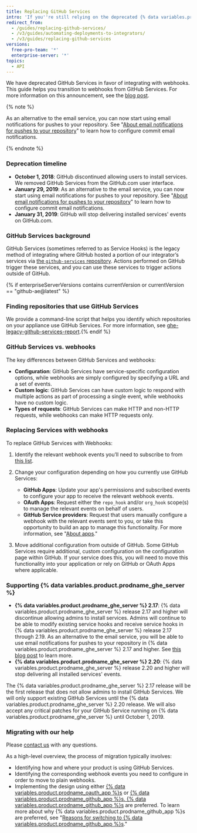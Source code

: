 ```yaml
---
title: Replacing GitHub Services
intro: 'If you''re still relying on the deprecated {% data variables.product.prodname_dotcom %} Services, learn how to migrate your service hooks to webhooks.'
redirect_from:
  - /guides/replacing-github-services/
  - /v3/guides/automating-deployments-to-integrators/
  - /v3/guides/replacing-github-services
versions:
  free-pro-team: '*'
  enterprise-server: '*'
topics:
  - API
---
```



We have deprecated GitHub Services in favor of integrating with webhooks. This guide helps you transition to webhooks from GitHub Services. For more information on this announcement, see the [blog post](https://developer.github.com/changes/2018-10-01-denying-new-github-services).

{% note %}

As an alternative to the email service, you can now start using email notifications for pushes to your repository. See "[About email notifications for pushes to your repository](/github/receiving-notifications-about-activity-on-github/about-email-notifications-for-pushes-to-your-repository/)" to learn how to configure commit email notifications.

{% endnote %}

### Deprecation timeline

- **October 1, 2018**: GitHub discontinued allowing users to install services. We removed GitHub Services from the GitHub.com user interface.
- **January 29, 2019**: As an alternative to the email service, you can now start using email notifications for pushes to your repository. See "[About email notifications for pushes to your repository](/github/receiving-notifications-about-activity-on-github/about-email-notifications-for-pushes-to-your-repository/)" to learn how to configure commit email notifications.
- **January 31, 2019**: GitHub will stop delivering installed services' events on GitHub.com.

### GitHub Services background

GitHub Services (sometimes referred to as Service Hooks) is the legacy method of integrating where GitHub hosted a portion of our integrator’s services via [the `github-services` repository](https://github.com/github/github-services). Actions performed on GitHub trigger these services, and you can use these services to trigger actions outside of GitHub.

{% if enterpriseServerVersions contains currentVersion or currentVersion == "github-ae@latest" %}
### Finding repositories that use GitHub Services
We provide a command-line script that helps you identify which repositories on your appliance use GitHub Services. For more information, see [ghe-legacy-github-services-report](/enterprise/{{currentVersion}}/admin/articles/command-line-utilities/#ghe-legacy-github-services-report).{% endif %}

### GitHub Services vs. webhooks

The key differences between GitHub Services and webhooks:
- **Configuration**: GitHub Services have service-specific configuration options, while webhooks are simply configured by specifying a URL and a set of events.
- **Custom logic**: GitHub Services can have custom logic to respond with multiple actions as part of processing a single event, while webhooks have no custom logic.
- **Types of requests**: GitHub Services can make HTTP and non-HTTP requests, while webhooks can make HTTP requests only.

### Replacing Services with webhooks

To replace GitHub Services with Webhooks:

1. Identify the relevant webhook events you’ll need to subscribe to from [this list](/webhooks/#events).

2. Change your configuration depending on how you currently use GitHub Services:

   - **GitHub Apps**: Update your app's permissions and subscribed events to configure your app to receive the relevant webhook events.
   - **OAuth Apps**: Request either the `repo_hook` and/or `org_hook` scope(s) to manage the relevant events on behalf of users.
   - **GitHub Service providers**: Request that users manually configure a webhook with the relevant events sent to you, or take this opportunity to build an app to manage this functionality. For more information, see "[About apps](/apps/about-apps/)."

3. Move additional configuration from outside of GitHub. Some GitHub Services require additional, custom configuration on the configuration page within GitHub. If your service does this, you will need to move this functionality into your application or rely on GitHub or OAuth Apps where applicable.

### Supporting {% data variables.product.prodname_ghe_server %}

- **{% data variables.product.prodname_ghe_server %} 2.17**: {% data variables.product.prodname_ghe_server %} release 2.17 and higher will discontinue allowing admins to install services. Admins will continue to be able to modify existing service hooks and receive service hooks in {% data variables.product.prodname_ghe_server %} release 2.17 through 2.19. As an alternative to the email service, you will be able to use email notifications for pushes to your repository in {% data variables.product.prodname_ghe_server %} 2.17 and higher. See [this blog post](https://developer.github.com/changes/2019-01-29-life-after-github-services) to learn more.
- **{% data variables.product.prodname_ghe_server %} 2.20**: {% data variables.product.prodname_ghe_server %} release 2.20 and higher will stop delivering all installed services' events.

The {% data variables.product.prodname_ghe_server %} 2.17 release will be the first release that does not allow admins to install GitHub Services. We will only support existing GitHub Services until the {% data variables.product.prodname_ghe_server %} 2.20 release. We will also accept any critical patches for your GitHub Service running on {% data variables.product.prodname_ghe_server %} until October 1, 2019.

### Migrating with our help

Please [contact us](https://github.com/contact?form%5Bsubject%5D=GitHub+Services+Deprecation) with any questions.

As a high-level overview, the process of migration typically involves:
  - Identifying how and where your product is using GitHub Services.
  - Identifying the corresponding webhook events you need to configure in order to move to plain webhooks.
  - Implementing the design using either [{% data variables.product.prodname_oauth_app %}s](/apps/building-oauth-apps/) or [{% data variables.product.prodname_github_app %}s. {% data variables.product.prodname_github_app %}s](/apps/building-github-apps/) are preferred. To learn more about why {% data variables.product.prodname_github_app %}s are preferred, see "[Reasons for switching to {% data variables.product.prodname_github_app %}s](/apps/migrating-oauth-apps-to-github-apps/#reasons-for-switching-to-github-apps)."
